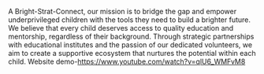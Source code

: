 A Bright-Strat-Connect, our mission is to bridge the gap and empower underprivileged children with the tools they need to build a brighter future. We believe that every child deserves access to quality education and mentorship, regardless of their background. Through strategic partnerships with educational institutes and the passion of our dedicated volunteers, we aim to create a supportive ecosystem that nurtures the potential within each child. Website demo-https://www.youtube.com/watch?v=qlU6_WMFvM8
